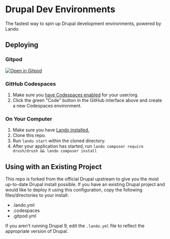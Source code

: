 # Drupal Dev Environments

The fastest way to spin up Drupal development environments, powered by Lando.

## Deploying

### Gitpod

[![Open in Gitpod](https://gitpod.io/button/open-in-gitpod.svg)](https://gitpod.io/#https://github.com/lando/drupal-dev-environment)

### GitHub Codespaces

1. Make sure you [have Codespaces enabled](https://docs.github.com/en/codespaces/managing-codespaces-for-your-organization/enabling-codespaces-for-your-organization) for your user/org.
2. Click the green "Code" button in the GitHub interface above and create a new Codespaces environment.

### On Your Computer

1. Make sure you have [Lando installed.](https://docs.lando.dev/basics/installation.html)
2. Clone this repo.
3. Run `lando start` within the cloned directory.
4. After your application has started, run `lando composer require drush/drush && lando composer install`

## Using with an Existing Project

This repo is forked from the official Drupal upstream to give you the most up-to-date Drupal install possible. If you have an existing Drupal project and would like to deploy it using this configuration, copy the following files/directories to your install:

- .lando.yml
- .codespaces
- .gitpod.yml

If you aren't running Drupal 9, edit the `.lando.yml` file to reflect the appropriate version of Drupal.
